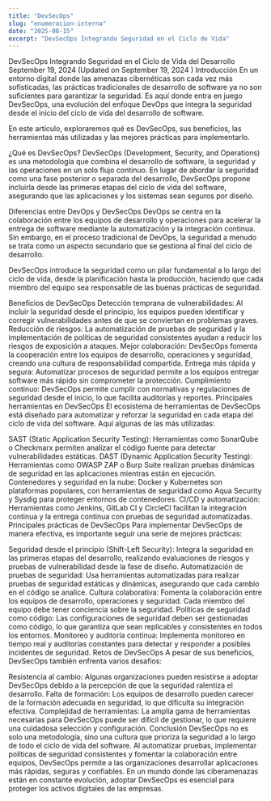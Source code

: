 ```yaml
---
title: "DevSecOps"
slug: "enumeracion-interna"
date: "2025-08-15"
excerpt: "DevSecOps Integrando Seguridad en el Ciclo de Vida"
---
```


DevSecOps Integrando Seguridad en el Ciclo de Vida del Desarrollo
September 19, 2024 (Updated on September 19, 2024 )
Introducción
En un entorno digital donde las amenazas cibernéticas son cada vez más sofisticadas, las prácticas tradicionales de desarrollo de software ya no son suficientes para garantizar la seguridad. Es aquí donde entra en juego DevSecOps, una evolución del enfoque DevOps que integra la seguridad desde el inicio del ciclo de vida del desarrollo de software.

En este artículo, exploraremos qué es DevSecOps, sus beneficios, las herramientas más utilizadas y las mejores prácticas para implementarlo.

¿Qué es DevSecOps?
DevSecOps (Development, Security, and Operations) es una metodología que combina el desarrollo de software, la seguridad y las operaciones en un solo flujo continuo. En lugar de abordar la seguridad como una fase posterior o separada del desarrollo, DevSecOps propone incluirla desde las primeras etapas del ciclo de vida del software, asegurando que las aplicaciones y los sistemas sean seguros por diseño.

Diferencias entre DevOps y DevSecOps
DevOps se centra en la colaboración entre los equipos de desarrollo y operaciones para acelerar la entrega de software mediante la automatización y la integración continua. Sin embargo, en el proceso tradicional de DevOps, la seguridad a menudo se trata como un aspecto secundario que se gestiona al final del ciclo de desarrollo.

DevSecOps introduce la seguridad como un pilar fundamental a lo largo del ciclo de vida, desde la planificación hasta la producción, haciendo que cada miembro del equipo sea responsable de las buenas prácticas de seguridad.

Beneficios de DevSecOps
Detección temprana de vulnerabilidades: Al incluir la seguridad desde el principio, los equipos pueden identificar y corregir vulnerabilidades antes de que se conviertan en problemas graves.
Reducción de riesgos: La automatización de pruebas de seguridad y la implementación de políticas de seguridad consistentes ayudan a reducir los riesgos de exposición a ataques.
Mejor colaboración: DevSecOps fomenta la cooperación entre los equipos de desarrollo, operaciones y seguridad, creando una cultura de responsabilidad compartida.
Entrega más rápida y segura: Automatizar procesos de seguridad permite a los equipos entregar software más rápido sin comprometer la protección.
Cumplimiento continuo: DevSecOps permite cumplir con normativas y regulaciones de seguridad desde el inicio, lo que facilita auditorías y reportes.
Principales herramientas en DevSecOps
El ecosistema de herramientas de DevSecOps está diseñado para automatizar y reforzar la seguridad en cada etapa del ciclo de vida del software. Aquí algunas de las más utilizadas:

SAST (Static Application Security Testing): Herramientas como SonarQube o Checkmarx permiten analizar el código fuente para detectar vulnerabilidades estáticas.
DAST (Dynamic Application Security Testing): Herramientas como OWASP ZAP o Burp Suite realizan pruebas dinámicas de seguridad en las aplicaciones mientras están en ejecución.
Contenedores y seguridad en la nube: Docker y Kubernetes son plataformas populares, con herramientas de seguridad como Aqua Security y Sysdig para proteger entornos de contenedores.
CI/CD y automatización: Herramientas como Jenkins, GitLab CI y CircleCI facilitan la integración continua y la entrega continua con pruebas de seguridad automatizadas.
Principales prácticas de DevSecOps
Para implementar DevSecOps de manera efectiva, es importante seguir una serie de mejores prácticas:

Seguridad desde el principio (Shift-Left Security): Integra la seguridad en las primeras etapas del desarrollo, realizando evaluaciones de riesgos y pruebas de vulnerabilidad desde la fase de diseño.
Automatización de pruebas de seguridad: Usa herramientas automatizadas para realizar pruebas de seguridad estáticas y dinámicas, asegurando que cada cambio en el código se analice.
Cultura colaborativa: Fomenta la colaboración entre los equipos de desarrollo, operaciones y seguridad. Cada miembro del equipo debe tener conciencia sobre la seguridad.
Políticas de seguridad como código: Las configuraciones de seguridad deben ser gestionadas como código, lo que garantiza que sean replicables y consistentes en todos los entornos.
Monitoreo y auditoría continua: Implementa monitoreo en tiempo real y auditorías constantes para detectar y responder a posibles incidentes de seguridad.
Retos de DevSecOps
A pesar de sus beneficios, DevSecOps también enfrenta varios desafíos:

Resistencia al cambio: Algunas organizaciones pueden resistirse a adoptar DevSecOps debido a la percepción de que la seguridad ralentiza el desarrollo.
Falta de formación: Los equipos de desarrollo pueden carecer de la formación adecuada en seguridad, lo que dificulta su integración efectiva.
Complejidad de herramientas: La amplia gama de herramientas necesarias para DevSecOps puede ser difícil de gestionar, lo que requiere una cuidadosa selección y configuración.
Conclusión
DevSecOps no es solo una metodología, sino una cultura que prioriza la seguridad a lo largo de todo el ciclo de vida del software. Al automatizar pruebas, implementar políticas de seguridad consistentes y fomentar la colaboración entre equipos, DevSecOps permite a las organizaciones desarrollar aplicaciones más rápidas, seguras y confiables. En un mundo donde las ciberamenazas están en constante evolución, adoptar DevSecOps es esencial para proteger los activos digitales de las empresas.

